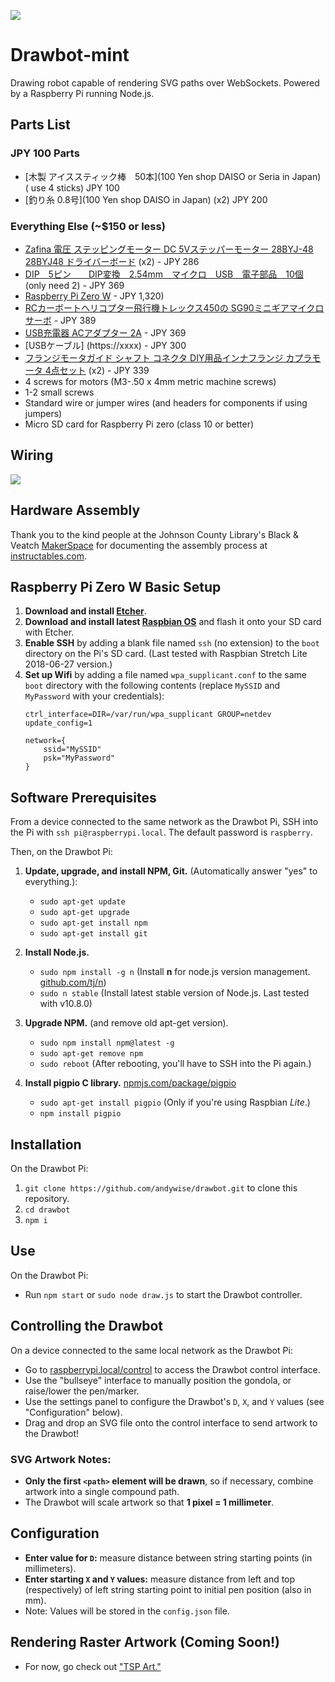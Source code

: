 ![](drawbot.gif)

# Drawbot-mint

Drawing robot capable of rendering SVG paths over WebSockets. Powered by a Raspberry Pi running Node.js.

## Parts List
### JPY 100 Parts
* [木製 アイススティック棒　50本](100 Yen shop DAISO or Seria in Japan) ( use 4 sticks) JPY 100
* [釣り糸 0.8号](100 Yen shop DAISO in Japan) (x2) JPY 200

### Everything Else (~$150 or less)

* [Zafina 電圧 ステッピングモーター DC 5Vステッパーモーター 28BYJ-48 28BYJ48 ドライバーボード](https://amzn.to/2oSu4nK) (x2) - JPY 286
* [DIP　5ピン　　DIP変換　2.54mm　マイクロ　USB　電子部品　10個](https://amzn.to/2W0GtSQ) (only need 2) - JPY 369
* [Raspberry Pi Zero W](https://www.switch-science.com/catalog/3200/) - JPY 1,320)
* [RCカーボートヘリコプター飛行機トレックス450の SG90ミニギアマイクロサーボ](https://amzn.to/2P5JhN7) - JPY 389
* [USB充電器 ACアダプター 2A](https://amzn.to/2VXKLdt) - JPY 369
* [USBケーブル] (https://xxxx) - JPY 300
* [フランジモータガイド シャフト コネクタ DIY用品インナフランジ カプラモータ 4点セット](https://amzn.to/2VTaQKD) (x2) - JPY 339
* 4 screws for motors (M3-.50 x 4mm metric machine screws)
* 1-2 small screws 
* Standard wire or jumper wires (and headers for components if using jumpers)
* Micro SD card for Raspberry Pi zero (class 10 or better)

## Wiring

![](wiring/drawbot_wiring.jpg)

## Hardware Assembly

Thank you to the kind people at the Johnson County Library's Black & Veatch [MakerSpace](https://www.jocolibrary.org/makerspace) for documenting the assembly process at [instructables.com](https://www.instructables.com/id/Drawbot/).

## Raspberry Pi Zero W Basic Setup
1. **Download and install [Etcher](https://etcher.io/)**.
2. **Download and install latest [Raspbian OS](https://www.raspberrypi.org/downloads/raspbian/)** and flash it onto your SD card with Etcher.
3. **Enable SSH** by adding a blank file named `ssh` (no extension) to the `boot` directory on the Pi's SD card. (Last tested with Raspbian Stretch Lite 2018-06-27 version.)
4. **Set up Wifi** by adding a file named `wpa_supplicant.conf` to the same `boot` directory with the following contents (replace `MySSID` and `MyPassword` with your credentials):  
	```
	ctrl_interface=DIR=/var/run/wpa_supplicant GROUP=netdev
	update_config=1
		
	network={ 
		ssid="MySSID" 
		psk="MyPassword" 
	}
	```

## Software Prerequisites
From a device connected to the same network as the Drawbot Pi, SSH into the Pi with `ssh pi@raspberrypi.local`. The default password is `raspberry`.

Then, on the Drawbot Pi:

1. **Update, upgrade, and install NPM, Git.** (Automatically answer "yes" to everything.):
	* `sudo apt-get update`
	* `sudo apt-get upgrade`
	* `sudo apt-get install npm`
	* `sudo apt-get install git`

2. **Install Node.js.**
	* `sudo npm install -g n` (Install **n** for node.js version management. [github.com/tj/n](https://github.com/tj/n))
	* `sudo n stable` (Install latest stable version of Node.js. Last tested with v10.8.0)

3. **Upgrade NPM.** (and remove old apt-get version).
	* `sudo npm install npm@latest -g`
	* `sudo apt-get remove npm`
	* `sudo reboot` (After rebooting, you'll have to SSH into the Pi again.)

4. **Install pigpio C library.** [npmjs.com/package/pigpio](https://www.npmjs.com/package/pigpio)
	* `sudo apt-get install pigpio` (Only if you're using Raspbian *Lite*.)
	* `npm install pigpio`

## Installation
On the Drawbot Pi:

1. `git clone https://github.com/andywise/drawbot.git` to clone this repository.
2. `cd drawbot`
3. `npm i`

## Use
On the Drawbot Pi:

* Run `npm start` or `sudo node draw.js` to start the Drawbot controller.

## Controlling the Drawbot
On a device connected to the same local network as the Drawbot Pi:

* Go to [raspberrypi.local/control](http://raspberrypi.local/control) to access the Drawbot control interface.
* Use the "bullseye" interface to manually position the gondola, or raise/lower the pen/marker.
* Use the settings panel to configure the Drawbot's `D`, `X`, and `Y` values (see "Configuration" below).
* Drag and drop an SVG file onto the control interface to send artwork to the Drawbot!

### SVG Artwork Notes:
* **Only the first `<path>` element will be drawn**, so if necessary, combine artwork into a single compound path.
* The Drawbot will scale artwork so that **1 pixel = 1 millimeter**.

## Configuration
* **Enter value for `D`:** measure distance between string starting points (in millimeters).
* **Enter starting `X` and `Y` values:** measure distance from left and top (respectively) of left string starting point to initial pen position (also in mm).
* Note: Values will be stored in the `config.json` file.

## Rendering Raster Artwork (Coming Soon!)
* For now, go check out ["TSP Art."](https://wiki.evilmadscientist.com/TSP_art)
